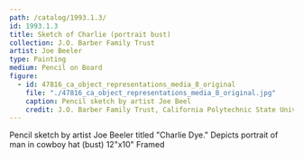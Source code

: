 ```yaml
---
path: /catalog/1993.1.3/
id: 1993.1.3
title: Sketch of Charlie (portrait bust)
collection: J.O. Barber Family Trust
artist: Joe Beeler
type: Painting
medium: Pencil on Board
figure:
  - id: 47816_ca_object_representations_media_8_original
    file: "./47816_ca_object_representations_media_8_original.jpg"
    caption: Pencil sketch by artist Joe Beel
    credit: J.O. Barber Family Trust, California Polytechnic State University\nThe images associated with the objects on this website are protected under United States copyright laws. We are pleased to share these materials as an educational resource for the public for non-commercial, educational and personal use only, or for fair use as defined by law. 
---
```

Pencil sketch by artist Joe Beeler titled "Charlie Dye." Depicts portrait of man in cowboy hat (bust)
12"x10"
Framed
